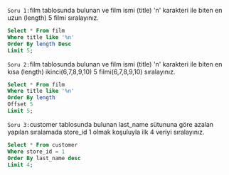 `Soru 1:`film tablosunda bulunan ve film ismi (title) 'n' karakteri ile biten en uzun (length) 5 filmi sıralayınız.
```SQL 
Select * From film
Where title like '%n'
Order By length Desc
Limit 5;
```
`Soru 2:`film tablosunda bulunan ve film ismi (title) 'n' karakteri ile biten en kısa (length) ikinci(6,7,8,9,10) 5 filmi(6,7,8,9,10) sıralayınız.
```SQL
Select * From film
Where title like '%n'
Order By length
Offset 5
Limit 5;
```
`Soru 3:`customer tablosunda bulunan last_name sütununa göre azalan yapılan sıralamada store_id 1 olmak koşuluyla ilk 4 veriyi sıralayınız.
```SQL
Select * From customer 
Where store_id = 1
Order By last_name desc
Limit 4;
```
